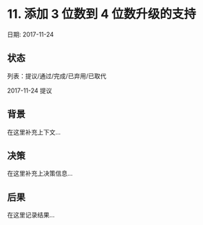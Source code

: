# 11. 添加 3 位数到 4 位数升级的支持

日期: 2017-11-24

## 状态

列表：提议/通过/完成/已弃用/已取代

2017-11-24 提议 

## 背景

在这里补充上下文...

## 决策

在这里补充上决策信息...

## 后果

在这里记录结果...
